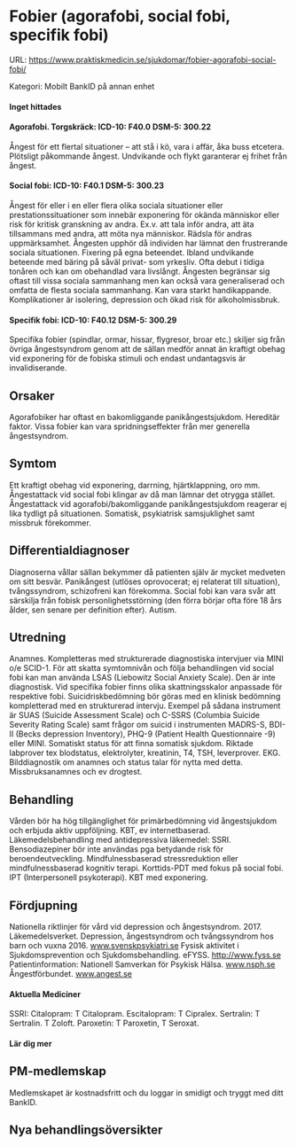 # Fobier (agorafobi, social fobi, specifik fobi)

URL: https://www.praktiskmedicin.se/sjukdomar/fobier-agorafobi-social-fobi/



Kategori: Mobilt BankID på annan enhet

#### Inget hittades

#### Agorafobi. Torgskräck: ICD-10: F40.0 DSM-5: 300.22

Ångest för ett flertal situationer – att stå i kö, vara i affär, åka buss etcetera. Plötsligt påkommande ångest. Undvikande och flykt garanterar ej frihet från ångest.

#### Social fobi: ICD-10: F40.1 DSM-5: 300.23

Ångest för eller i en eller flera olika sociala situationer eller prestationssituationer som innebär exponering för okända människor eller risk för kritisk granskning av andra. Ex.v. att tala inför andra, att äta tillsammans med andra, att möta nya människor. Rädsla för andras uppmärksamhet. Ångesten upphör då individen har lämnat den frustrerande sociala situationen. Fixering på egna beteendet. Ibland undvikande beteende med bäring på såväl privat- som yrkesliv. Ofta debut i tidiga tonåren och kan om obehandlad vara livslångt. Ångesten begränsar sig oftast till vissa sociala sammanhang men kan också vara generaliserad och omfatta de flesta sociala sammanhang. Kan vara starkt handikappande. Komplikationer är isolering, depression och ökad risk för alkoholmissbruk.

#### Specifik fobi: ICD-10: F40.12 DSM-5: 300.29

Specifika fobier (spindlar, ormar, hissar, flygresor, broar etc.) skiljer sig från övriga ångestsyndrom genom att de sällan medför annat än kraftigt obehag vid exponering för de fobiska stimuli och endast undantagsvis är invalidiserande.

## Orsaker

Agorafobiker har oftast en bakomliggande panikångestsjukdom. Hereditär faktor. Vissa fobier kan vara spridningseffekter från mer generella ångestsyndrom.

## Symtom

Ett kraftigt obehag vid exponering, darrning, hjärtklappning, oro mm. Ångestattack vid social fobi klingar av då man lämnar det otrygga stället. Ångestattack vid agorafobi/bakomliggande panikångestsjukdom reagerar ej lika tydligt på situationen.
Somatisk, psykiatrisk samsjuklighet samt missbruk förekommer.

## Differentialdiagnoser

Diagnoserna vållar sällan bekymmer då patienten själv är mycket medveten om sitt besvär. Panikångest (utlöses oprovocerat; ej relaterat till situation), tvångssyndrom, schizofreni kan förekomma. Social fobi kan vara svår att särskilja från fobisk personlighetsstörning (den förra börjar ofta före 18 års ålder, sen senare per definition efter). Autism.

## Utredning

Anamnes. Kompletteras med strukturerade diagnostiska intervjuer via MINI o/e SCID-1.
För att skatta symtomnivån och följa behandlingen vid social fobi kan man använda LSAS (Liebowitz Social Anxiety Scale). Den är inte diagnostisk.
Vid specifika fobier finns olika skattningsskalor anpassade för respektive fobi.
Suicidriskbedömning bör göras med en klinisk bedömning kompletterad med en strukturerad intervju. Exempel på sådana instrument är SUAS (Suicide Assessment Scale) och C-SSRS (Columbia Suicide Severity Rating Scale) samt frågor om suicid i instrumenten
MADRS-S, BDI-II (Becks depression Inventory), PHQ-9 (Patient Health Questionnaire -9) eller MINI.
Somatiskt status för att finna somatisk sjukdom. Riktade labprover tex blodstatus, elektrolyter, kreatinin, T4, TSH, leverprover. EKG. Bilddiagnostik om anamnes och status talar för nytta med detta.
Missbruksanamnes och ev drogtest.

## Behandling

Vården bör ha hög tillgänglighet för primärbedömning vid ångestsjukdom och erbjuda aktiv uppföljning. KBT, ev internetbaserad. Läkemedelsbehandling med antidepressiva läkemedel: SSRI. Bensodiazepiner bör inte användas pga betydande risk för beroendeutveckling. Mindfulnessbaserad stressreduktion eller mindfulnessbaserad kognitiv terapi. Korttids-PDT med fokus på social fobi. IPT (Interpersonell psykoterapi). KBT med exponering.

## Fördjupning

Nationella riktlinjer för vård vid depression och ångestsyndrom. 2017.
Läkemedelsverket. Depression, ångestsyndrom och tvångssyndrom hos barn och vuxna 2016.
www.svenskpsykiatri.se
Fysisk aktivitet i Sjukdomsprevention och Sjukdomsbehandling. eFYSS. http://www.fyss.se
Patientinformation: Nationell Samverkan för Psykisk Hälsa. www.nsph.se
Ångestförbundet. www.angest.se

#### Aktuella Mediciner

SSRI: Citalopram: T Citalopram. Escitalopram: T Cipralex. Sertralin: T Sertralin. T Zoloft. Paroxetin: T Paroxetin, T Seroxat.

#### Lär dig mer

## PM-medlemskap

Medlemskapet är kostnadsfritt och du loggar in smidigt och tryggt med ditt BankID.

## Nya behandlingsöversikter


